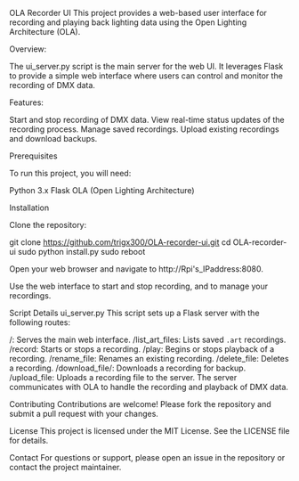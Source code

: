OLA Recorder UI
This project provides a web-based user interface for recording and playing back lighting data using the Open Lighting Architecture (OLA).

Overview:

The ui_server.py script is the main server for the web UI. It leverages Flask to provide a simple web interface where users can control and monitor the recording of DMX data.

Features:

  Start and stop recording of DMX data.
  View real-time status updates of the recording process.
  Manage saved recordings.
  Upload existing recordings and download backups.
 
Prerequisites

To run this project, you will need:

Python 3.x
Flask
OLA (Open Lighting Architecture)

Installation

Clone the repository:

  git clone https://github.com/trigx300/OLA-recorder-ui.git
  cd OLA-recorder-ui
  sudo python install.py
  sudo reboot

Open your web browser and navigate to http://Rpi's_IPaddress:8080.

Use the web interface to start and stop recording, and to manage your recordings.

Script Details
ui_server.py
This script sets up a Flask server with the following routes:

/: Serves the main web interface.
/list_art_files: Lists saved `.art` recordings.
/record: Starts or stops a recording.
/play: Begins or stops playback of a recording.
/rename_file: Renames an existing recording.
/delete_file: Deletes a recording.
/download_file/<filename>: Downloads a recording for backup.
/upload_file: Uploads a recording file to the server.
The server communicates with OLA to handle the recording and playback of DMX data.

Contributing
Contributions are welcome! Please fork the repository and submit a pull request with your changes.

License
This project is licensed under the MIT License. See the LICENSE file for details.

Contact
For questions or support, please open an issue in the repository or contact the project maintainer.
